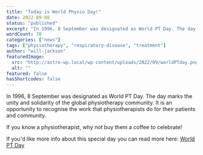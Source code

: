 ```yaml
---
title: "Today is World Physio Day!"
date: 2022-09-08
status: "published"
excerpt: "In 1996, 8 September was designated as World PT Day. The day marks the unity and solidarity of the global physiotherapy community. It is an opportunity to recog..."
wordCount: 70
categories: ["news"]
tags: ["physiotherapy", "respiratory-disease", "treatment"]
author: "will-jackson"
featuredImage:
  src: "http://astro-wp.local/wp-content/uploads/2022/09/worldPTday.png"
  alt: ""
featured: false
hasShortcodes: false
---
```

<p>In 1996, 8 September was designated as World PT Day. The day marks the unity and solidarity of the global physiotherapy community. It is an opportunity to recognise the work that physiotherapists do for their patients and community.</p>

<p>If you know a physiotherapist, why not buy them a coffee to celebrate! </p>

<p>If you'd like more info about this special day you can read more here: <a href="https://world.physio/wptday">World PT Day</a></p>